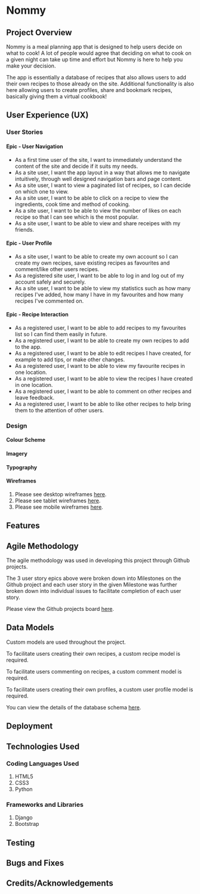 # Nommy

## Project Overview

Nommy is a meal planning app that is designed to help users decide on what to cook! A lot of people would agree that deciding on what to cook on a given night can take up time and effort but Nommy is here to help you make your decision.

The app is essentially a database of recipes that also allows users to add their own recipes to those already on the site. Additional functionality is also here allowing users to create profiles, share and bookmark recipes, basically giving them a virtual cookbook!

## User Experience (UX)

### User Stories

#### Epic - User Navigation
- As a first time user of the site, I want to immediately understand the content of the site and decide if it suits my needs.
- As a site user, I want the app layout in a way that allows me to navigate intuitively, through well designed navigation bars and page content.
- As a site user, I want to view a paginated list of recipes, so I can decide on which one to view.
- As a site user, I want to be able to click on a recipe to view the ingredients, cook time and method of cooking.
- As a site user, I want to be able to view the number of likes on each recipe so that I can see which is the most popular.
- As a site user, I want to be able to view and share receipes with my friends.

#### Epic - User Profile
- As a site user, I want to be able to create my own account so I can create my own recipes, save existing recipes as favourites and comment/like other users recipes.
- As a registered site user, I want to be able to log in and log out of my account safely and securely.
- As a site user, I want to be able to view my statistics such as how many recipes I've added, how many I have in my favourites and how many recipes I've commented on.

#### Epic - Recipe Interaction
- As a registered user, I want to be able to add recipes to my favourites list so I can find them easily in future.
- As a registered user, I want to be able to create my own recipes to add to the app.
- As a registered user, I want to be able to edit recipes I have created, for example to add tips, or make other changes.
- As a registered user, I want to be able to view my favourite recipes in one location.
- As a registered user, I want to be able to view the recipes I have created in one location.
- As a registered user, I want to be able to comment on other recipes and leave feedback.
- As a registered user, I want to be able to like other recipes to help bring them to the attention of other users. 


### Design

#### Colour Scheme

#### Imagery

#### Typography




#### Wireframes



1. Please see desktop wireframes [here](documentation/wireframes/desktop.png).
2. Please see tablet wireframes [here](documentation/wireframes/tablet.png).
3. Please see mobile wireframes [here](documentation/wireframes/mobile.png).


## Features

## Agile Methodology

The agile methodology was used in developing this project through Github projects. 

The 3 user story epics above were broken down into Milestones on the Github project and each user story in the given Milestone was further broken down into individual issues to facilitate completion of each user story.

Please view the Github projects board [here](https://github.com/users/StephenB92/projects/4).

## Data Models

Custom models are used throughout the project.

To facilitate users creating their own recipes, a custom recipe model is required.

To facilitate users commenting on recipes, a custom comment model is required.

To facilitate users creating their own profiles, a custom user profile model is required.

You can view the details of the database schema [here](documentation/database-schema/database-schema.png).

## Deployment

## Technologies Used

### Coding Languages Used
1. HTML5
2. CSS3
3. Python

### Frameworks and Libraries
1. Django
2. Bootstrap


## Testing

## Bugs and Fixes

## Credits/Acknowledgements 